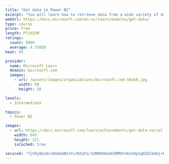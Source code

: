 ```yaml
---
title: "Get data in Power BI"
excerpt: "You will learn how to retrieve data from a wide variety of data sources, including Microsoft Excel, relational databases, and NoSQL data stores. You will also learn how to improve performance while retrieving data."
webUrl: https://docs.microsoft.com/en-us/learn/modules/get-data/
type: course
price: Free
length: PT1H25M
ratings:
  count: 5099
  average: 4.75858
heat: 65

provider:
  name: Microsoft Learn
  domain: microsoft.com
  images:
    - url: /assets/images/organizations/microsoft.com-50x50.jpg
      width: 50
      height: 50

levels:
  - Intermediate

topics:
  - Power BI

images:
  - url: https://docs.microsoft.com/learn/achievements/get-data-social.png
    width: 643
    height: 321
    isCached: true

secured: "fjS9yQbs0ciDG8aUNzSYvJHIqYo/1UM8H58oGKZMMXYnKx5dp2qDZECbOmj+BnrjDGWUv8ldJY2jxXdF4/ZyNEZRZx1cOjTrzfJ5mV0Bb+XCK6y9g7tR/evj14JfVdOZSGORi/qtxFk5IoYjmBLdcRfXs8nZ13yzRhYXuJkjWaXAH2wSuCA5NujZGHvKUCEycpYLb85M29TlUSAZ6B55RWuS5RG4v8Ui9LznG3/5FF/mJpE+zN0RQ3zBrMt0UDAor4lR9MB9HQckua71PaOtUYz8J6B1v94EeWAq9Okl7OQ3i79ERKvMTWPcKKbsn8ouID2l+lO37TYhNTjG/YXpBjsm3Vikvd9ZxqxoNVy8mvkiudQYbQ6t9cdbkZorVtmmYd/LeFgpjBsNJnY4MVKjQPKVu3hjoUfTEVqUU/R2Vd0=;alv/dzG6om8s/vYyD1cteg=="
---
```


